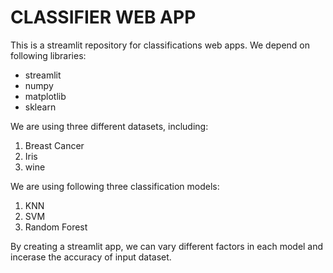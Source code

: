 # CLASSIFIER WEB APP

This is a streamlit repository for classifications web apps. We depend on following libraries:

* streamlit
* numpy
* matplotlib
* sklearn


We are using three different datasets, including:

1. Breast Cancer
2. Iris
3. wine

We are using following three classification models:

1. KNN
2. SVM
3. Random Forest

By creating a streamlit app, we can vary different factors in each model and incerase the accuracy of input dataset.

